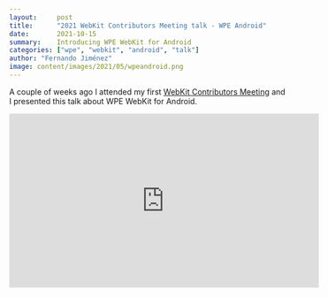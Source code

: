 ```yaml
---
layout:     post
title:      "2021 WebKit Contributors Meeting talk - WPE Android"
date:       2021-10-15
summary:    Introducing WPE WebKit for Android
categories: ["wpe", "webkit", "android", "talk"]
author: "Fernando Jiménez"
image: content/images/2021/05/wpeandroid.png
---
```


A couple of weeks ago I attended my first [WebKit Contributors Meeting](https://webkit.org/meeting) and I presented this talk about WPE WebKit for Android.

<div style="text-align:center;">
<iframe width="560" height="315" src="https://www.youtube.com/embed/h5V-ZLE97-I" frameborder="0" allow="accelerometer; autoplay; encrypted-media; gyroscope; picture-in-picture" allowfullscreen></iframe>
</div>